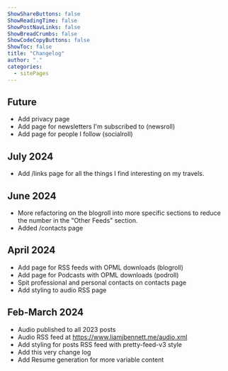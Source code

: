 ```yaml
---
ShowShareButtons: false
ShowReadingTime: false
ShowPostNavLinks: false
ShowBreadCrumbs: false
ShowCodeCopyButtons: false
ShowToc: false
title: "Changelog"
author: "."
categories:
  - sitePages
---
```


## Future
* Add privacy page
* Add page for newsletters I'm subscribed to (newsroll)
* Add page for people I follow (socialroll)

## July 2024
* Add /links page for all the things I find interesting on my travels.

## June 2024
* More refactoring on the blogroll into more specific sections to reduce the number in the "Other Feeds" section.
* Added /contacts page

## April 2024
* Add page for RSS feeds with OPML downloads (blogroll)
* Add page for Podcasts with OPML downloads (podroll)
* Spit professional and personal contacts on contacts page
* Add styling to audio RSS page

## Feb-March 2024

* Audio published to all 2023 posts
* Audio RSS feed at https://www.liamjbennett.me/audio.xml
* Add styling for posts RSS feed with pretty-feed-v3 style
* Add this very change log
* Add Resume generation for more variable content